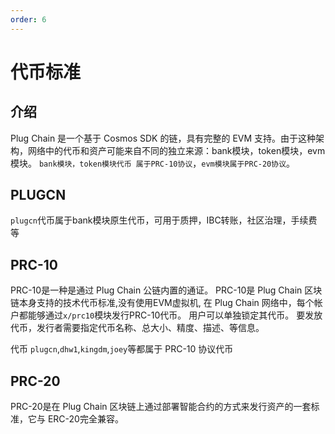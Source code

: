 ```yaml
---
order: 6
---
```


# 代币标准


## 介绍

Plug Chain 是一个基于 Cosmos SDK 的链，具有完整的 EVM 支持。由于这种架构，网络中的代币和资产可能来自不同的独立来源：bank模块，token模块，evm模块。
`bank模块，token模块代币 属于PRC-10协议`，`evm模块属于PRC-20协议`。

## PLUGCN

`plugcn`代币属于bank模块原生代币，可用于质押，IBC转账，社区治理，手续费等

## PRC-10
PRC-10是一种是通过 Plug Chain 公链内置的通证。 PRC-10是 Plug Chain 区块链本身支持的技术代币标准,没有使用EVM虚拟机, 在 Plug Chain 网络中，每个帐户都能够通过`x/prc10`模块发行PRC-10代币。 用户可以单独锁定其代币。 要发放代币，发行者需要指定代币名称、总大小、精度、描述、等信息。

代币 `plugcn`,`dhw1`,`kingdm`,`joey`等都属于 PRC-10 协议代币


## PRC-20

PRC-20是在 Plug Chain 区块链上通过部署智能合约的方式来发行资产的一套标准，它与 ERC-20完全兼容。

